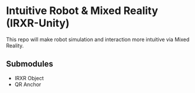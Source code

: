 # Intuitive Robot & Mixed Reality (IRXR-Unity)

This repo will make robot simulation and interaction more intuitive via Mixed Reality.

## Submodules
- IRXR Object
- QR Anchor